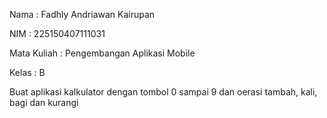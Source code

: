 Nama : Fadhly Andriawan Kairupan

NIM : 225150407111031

Mata Kuliah : Pengembangan Aplikasi Mobile

Kelas : B

Buat aplikasi kalkulator dengan tombol 0 sampai 9 dan oerasi tambah, kali, bagi dan kurangi

